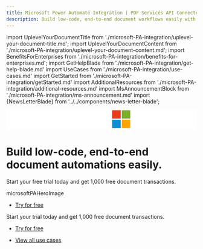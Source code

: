 ```yaml
---
title: Microsoft Power Automate Integration | PDF Services API Connector | Adobe Acrobat Sign Connector
description: Build low-code, end-to-end document workflows easily with Adobe Document Services & Adobe Acrobat Sign on Microsoft Power Platform. From PDF creation and conversion to e-signatures, access over twenty PDF actions. Learn more and start a free trial today.
---
```


import UplevelYourDocumentTitle from './microsoft-PA-integration/uplevel-your-document-title.md';
import UplevelYourDocumentContent from './microsoft-PA-integration/uplevel-your-document-content.md';
import BenefitsForEnterprises from './microsoft-PA-integration/benefits-for-enterprises.md';
import GetHelpBlade from './microsoft-PA-integration/get-help-blade.md'
import UseCases from './microsoft-PA-integration/use-cases.md'
import GetStarted from './microsoft-PA-integration/getStarted.md'
import AdditionalResources from './microsoft-PA-integration/additional-resources.md'
import MsAnnouncementBlock from './microsoft-PA-integration/ms-announcement.md'
import {NewsLetterBlade} from '../../components/news-letter-blade';

<Hero slots="icon, heading, text, assetsImg, buttons"  customLayout variant="halfwidth" variantsTypePrimary='primary' className="microsoftPAHerobgImage Hero-Banner ms-hero-img"/>

![Adobe X Microsoft](../images/AdobeXMicrosoft_Lockup_Desktop.png)

# Build low-code, end-to-end document automations easily.

Start your free trial today and get 1,000 free document transactions.

microsoftPAHeroImage

- [Try for free](/document-services/apis/interstitial/?api=pdf-services-api&source=pa#&sdid=6S3T74M5&mv=affiliate)

<WrapperComponent slots="content" repeat="1" theme="light" className="Uplevel-Your-DocumentTitle"/>

<MsAnnouncementBlock/>

<WrapperComponent slots="content" repeat="1" theme="lightest" className="Uplevel-Your-DocumentTitle"/>

<UplevelYourDocumentTitle />

<UplevelYourDocumentContent />

<SummaryBlock slots="text, buttons" theme="dark"  buttonPositionRight btnVariant="cta" className="How-to-get-started key-features-code-block ms-pa-page hero-below-compo ms-pa-page-mob ms-pa-summary-blade" />

Start your trial today and get 1,000 free document transactions.

- [Try for free](/apis/interstitial/?api=pdf-services-api&source=pa#&sdid=6S3T74M5&mv=affiliate)

<WrapperComponent slots="content" theme="lightest" className="Benefits-For-Enterprises"/>

<BenefitsForEnterprises/>

<WrapperComponent slots="content" theme="lightest" className="Use-Cases"/>

<UseCases/>

<TextBlock slots="buttons" isCentered theme="lightest" variantsTypePrimary='secondary' isPrimaryBtn  className='padding-5 Use-cases-for-Adobe-Document-Services'/>

- [View all use cases](/use-cases/agreements-and-contracts/sales-proposals-and-contracts/)

<WrapperComponent slots="content" theme="light" className="Get-Started"/>

<GetStarted/>

<WrapperComponent slots="content" theme="lightest" className="Get-Started"/>

<AdditionalResources/>

<NewsLetterBlade className="news-letter"/>

<WrapperComponent slots="content" theme="lightest" className="div-flex overflow-hidden"/>

<GetHelpBlade/>
